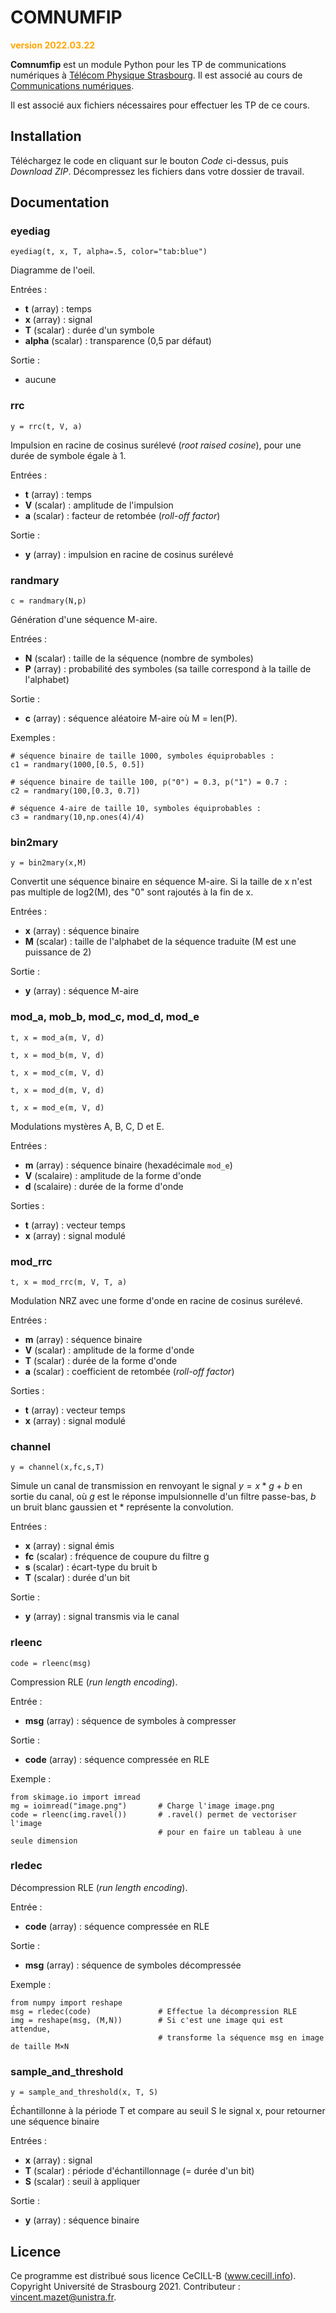 # COMNUMFIP

<font color="ffa500"><strong>version 2022.03.22</strong></font>

**Comnumfip** est un module Python pour les TP de communications numériques
à [Télécom Physique Strasbourg](http://www.telecom-physique.fr/).
Il est associé au cours de [Communications numériques](https://vincmazet.github.io/comnum/).

Il est associé aux fichiers nécessaires pour effectuer les TP de ce cours.


## Installation

Téléchargez le code en cliquant sur le bouton _Code_ ci-dessus, puis _Download ZIP_.
Décompressez les fichiers dans votre dossier de travail.


## Documentation


### eyediag

`eyediag(t, x, T, alpha=.5, color="tab:blue")`

Diagramme de l'oeil.

Entrées :
* **t** (array) : temps
* **x** (array) : signal
* **T** (scalar) : durée d'un symbole
* **alpha** (scalar) : transparence (0,5 par défaut)

Sortie :
* aucune


### rrc

`y = rrc(t, V, a)`
    
Impulsion en racine de cosinus surélevé (_root raised cosine_),
pour une durée de symbole égale à 1.

Entrées :
* **t** (array)  : temps
* **V** (scalar) : amplitude de l'impulsion
* **a** (scalar) : facteur de retombée (_roll-off factor_)
    
Sortie :
* **y** (array) : impulsion en racine de cosinus surélevé


### randmary

`c = randmary(N,p)`

Génération d'une séquence M-aire.

Entrées :
* **N** (scalar) : taille de la séquence (nombre de symboles)
* **P** (array)   : probabilité des symboles (sa taille correspond à la taille de l'alphabet)

Sortie :
* **c** (array) : séquence aléatoire M-aire où M = len(P).

Exemples :

```
# séquence binaire de taille 1000, symboles équiprobables :
c1 = randmary(1000,[0.5, 0.5])

# séquence binaire de taille 100, p("0") = 0.3, p("1") = 0.7 :
c2 = randmary(100,[0.3, 0.7])

# séquence 4-aire de taille 10, symboles équiprobables :
c3 = randmary(10,np.ones(4)/4)
```


### bin2mary

`y = bin2mary(x,M)`

Convertit une séquence binaire en séquence M-aire.
Si la taille de x n'est pas multiple de log2(M), des "0" sont rajoutés à la fin de x.

Entrées :
* **x** (array)  : séquence binaire
* **M** (scalar) : taille de l'alphabet de la séquence traduite (M est une puissance de 2)
    
Sortie :
* **y** (array) : séquence M-aire



### mod_a, mob_b, mod_c, mod_d, mod_e

`t, x = mod_a(m, V, d)`

`t, x = mod_b(m, V, d)`

`t, x = mod_c(m, V, d)`

`t, x = mod_d(m, V, d)`

`t, x = mod_e(m, V, d)`

Modulations mystères A, B, C, D et E.

Entrées :
* **m** (array)    : séquence binaire (hexadécimale `mod_e`)
* **V** (scalaire) : amplitude de la forme d'onde
* **d** (scalaire) : durée de la forme d'onde
    
Sorties :
* **t** (array) : vecteur temps
* **x** (array) : signal modulé


### mod_rrc

`t, x = mod_rrc(m, V, T, a)`

Modulation NRZ avec une forme d'onde en racine de cosinus surélevé.

Entrées :
* **m** (array)  : séquence binaire
* **V** (scalar) : amplitude de la forme d'onde
* **T** (scalar) : durée de la forme d'onde
* **a** (scalar) : coefficient de retombée (_roll-off factor_)
    
Sorties :
* **t** (array) : vecteur temps
* **x** (array) : signal modulé


### channel

`y = channel(x,fc,s,T)`
    
Simule un canal de transmission en renvoyant le signal $y = x*g + b$ en sortie du canal,
où $g$ est le réponse impulsionnelle d'un filtre passe-bas, $b$ un bruit blanc gaussien et $*$ représente la convolution.

Entrées :
* **x** (array)   : signal émis
* **fc** (scalar) : fréquence de coupure du filtre g
* **s** (scalar)  : écart-type du bruit b
* **T** (scalar)  : durée d'un bit

Sortie :
* **y** (array) : signal transmis via le canal


### rleenc

`code = rleenc(msg)`

Compression RLE (_run length encoding_).

Entrée :
* **msg** (array) : séquence de symboles à compresser

Sortie :
* **code** (array) : séquence compressée en RLE

Exemple :

```
from skimage.io import imread
mg = ioimread("image.png")       # Charge l'image image.png
code = rleenc(img.ravel())       # .ravel() permet de vectoriser l'image
                                 # pour en faire un tableau à une seule dimension
```

### rledec

Décompression RLE (_run length encoding_).

Entrée :
* **code** (array) : séquence compressée en RLE

Sortie :
* **msg** (array) : séquence de symboles décompressée

Exemple :

```
from numpy import reshape
msg = rledec(code)               # Effectue la décompression RLE
img = reshape(msg, (M,N))        # Si c'est une image qui est attendue,
                                 # transforme la séquence msg en image de taille M×N
```

### sample_and_threshold

`y = sample_and_threshold(x, T, S)`

Échantillonne à la période T et compare au seuil S le signal x, pour retourner une séquence binaire

Entrées :
* **x** (array)  : signal
* **T** (scalar) : période d'échantillonnage (= durée d'un bit)
* **S** (scalar) : seuil à appliquer

Sortie :
* **y** (array) : séquence binaire


## Licence

Ce programme est distribué sous licence CeCILL-B (www.cecill.info).
Copyright Université de Strasbourg 2021.
Contributeur : vincent.mazet@unistra.fr.

